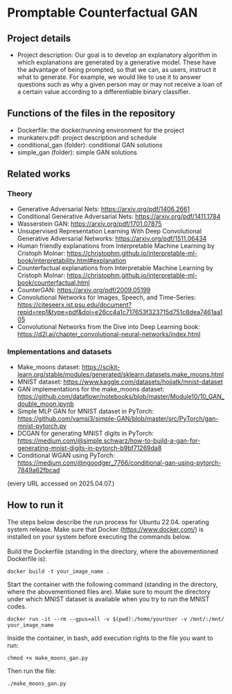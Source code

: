 # Promptable Counterfactual GAN

## Project details
- Project description: Our goal is to develop an explanatory algorithm in which explanations are generated by a generative model. These have the advantage of being prompted, so that we can, as users, instruct it what to generate. For example, we would like to use it to answer questions such as why a given person may or may not receive a loan of a certain value according to a differentiable binary classifier.
## Functions of the files in the repository
- Dockerfile: the docker/running environment for the project
- munkaterv.pdf: project description and schedule
- conditional_gan (folder): conditional GAN solutions
- simple_gan (folder): simple GAN solutions

## Related works
### Theory
- Generative Adversarial Nets: https://arxiv.org/pdf/1406.2661
- Conditional Generative Adversarial Nets: https://arxiv.org/pdf/1411.1784
- Wasserstein GAN: https://arxiv.org/pdf/1701.07875
- Unsupervised Representation Learning With Deep Convolutional Generative Adversarial Networks: https://arxiv.org/pdf/1511.06434
- Human friendly explanations from Interpretable Machine Learning by Cristoph Molnar: https://christophm.github.io/interpretable-ml-book/interpretability.html#explanation
- Counterfactual explanations from Interpretable Machine Learning by Cristoph Molnar: https://christophm.github.io/interpretable-ml-book/counterfactual.html
- CounterGAN: https://arxiv.org/pdf/2009.05199
- Convolutional Networks for Images, Speech, and Time-Series: https://citeseerx.ist.psu.edu/document?repid=rep1&type=pdf&doi=e26cc4a1c717653f323715d751c8dea7461aa105
- Convolutional Networks from the Dive into Deep Learning book: https://d2l.ai/chapter_convolutional-neural-networks/index.html
### Implementations and datasets
- Make_moons dataset: https://scikit-learn.org/stable/modules/generated/sklearn.datasets.make_moons.html
- MNIST dataset: https://www.kaggle.com/datasets/hojjatk/mnist-dataset
- GAN implementations for the make_moons dataset: https://github.com/dataflowr/notebooks/blob/master/Module10/10_GAN_double_moon.ipynb
- Simple MLP GAN for MNIST dataset in PyTorch: https://github.com/vamsi3/simple-GAN/blob/master/src/PyTorch/gan-mnist-pytorch.py
- DCGAN for generating MNIST digits in PyTorch: https://medium.com/@simple.schwarz/how-to-build-a-gan-for-generating-mnist-digits-in-pytorch-b9bf71269da8
- Conditional WGAN using PyTorch: https://medium.com/@ngoodger_7766/conditional-gan-using-pytorch-7849a62fbcad

(every URL accessed on 2025.04.07.)


## How to run it
The steps below describe the run process for Ubuntu 22.04. operating system release. Make sure that Docker (https://www.docker.com/) is installed on your system before executing the commands below.<br/><br/>
Build the Dockerfile (standing in the directory, where the abovementioned Dockerfile is):
```
docker build -t your_image_name .
```

Start the container with the following command (standing in the directory, where the abovementioned files are). Make sure to mount the directory under which MNIST dataset is available when you try to run the MNIST codes.
```
docker run -it --rm --gpus=all -v $(pwd):/home/yourUser -v /mnt/:/mnt/ your_image_name
```

Inside the container, in bash, add execution rights to the file you want to run:
```
chmod +x make_moons_gan.py
```

Then run the file:
```
./make_moons_gan.py
```
